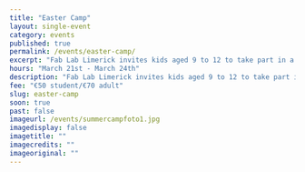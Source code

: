 ```yaml
---
title: "Easter Camp"
layout: single-event
category: events
published: true
permalink: /events/easter-camp/
excerpt: "Fab Lab Limerick invites kids aged 9 to 12 to take part in a three-day easter camp. Boys and girls will explore their imagination and creativity using digital technologies!"
hours: "March 21st - March 24th"
description: "Fab Lab Limerick invites kids aged 9 to 12 to take part in a three-day easter camp. Boys and girls will explore their imagination and creativity using digital technologies!"
fee: "€50 student/€70 adult"
slug: easter-camp
soon: true
past: false
imageurl: /events/summercampfoto1.jpg
imagedisplay: false
imagetitle: ""
imagecredits: ""
imageoriginal: ""
---
```

